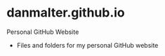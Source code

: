 danmalter.github.io
================

Personal GitHub Website

- Files and folders for my personal GitHub website
